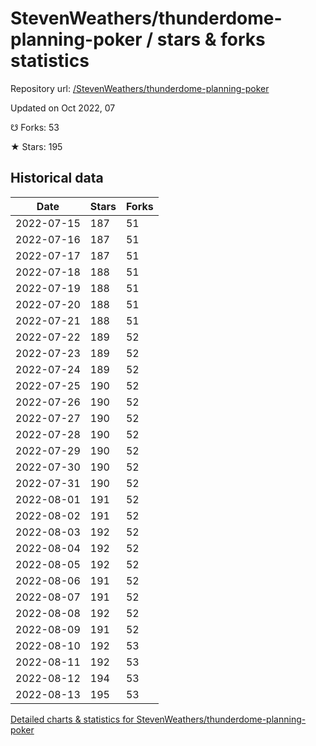 # StevenWeathers/thunderdome-planning-poker / stars & forks statistics

Repository url: [/StevenWeathers/thunderdome-planning-poker](https://github.com/StevenWeathers/thunderdome-planning-poker)

Updated on Oct 2022, 07

☋ Forks: 53

★ Stars: 195

## Historical data
| Date | Stars | Forks |
|------|-------|-------|
| 2022-07-15 | 187 | 51 | 
| 2022-07-16 | 187 | 51 | 
| 2022-07-17 | 187 | 51 | 
| 2022-07-18 | 188 | 51 | 
| 2022-07-19 | 188 | 51 | 
| 2022-07-20 | 188 | 51 | 
| 2022-07-21 | 188 | 51 | 
| 2022-07-22 | 189 | 52 | 
| 2022-07-23 | 189 | 52 | 
| 2022-07-24 | 189 | 52 | 
| 2022-07-25 | 190 | 52 | 
| 2022-07-26 | 190 | 52 | 
| 2022-07-27 | 190 | 52 | 
| 2022-07-28 | 190 | 52 | 
| 2022-07-29 | 190 | 52 | 
| 2022-07-30 | 190 | 52 | 
| 2022-07-31 | 190 | 52 | 
| 2022-08-01 | 191 | 52 | 
| 2022-08-02 | 191 | 52 | 
| 2022-08-03 | 192 | 52 | 
| 2022-08-04 | 192 | 52 | 
| 2022-08-05 | 192 | 52 | 
| 2022-08-06 | 191 | 52 | 
| 2022-08-07 | 191 | 52 | 
| 2022-08-08 | 192 | 52 | 
| 2022-08-09 | 191 | 52 | 
| 2022-08-10 | 192 | 53 | 
| 2022-08-11 | 192 | 53 | 
| 2022-08-12 | 194 | 53 | 
| 2022-08-13 | 195 | 53 | 


[Detailed charts & statistics for StevenWeathers/thunderdome-planning-poker](https://reviewgithub.com/rep/StevenWeathers/thunderdome-planning-poker)
